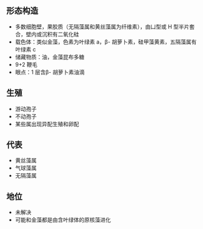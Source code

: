 ## 形态构造
- 多数细胞壁，果胶质（无隔藻属和黄丝藻属为纤维素），由凵型或 H 型半片套合，壁内或沉积有二氧化硅
- 载色体：类似金藻，色素为叶绿素 a，β- 胡萝卜素，硅甲藻黄素，五隔藻属有叶绿素 c
- 储藏物质：油，金藻昆布多糖
- 9+2 鞭毛
- 眼点：1 层含β- 胡萝卜素油滴
## 生殖
- 游动孢子
- 不动孢子
- 某些属出现异配生殖和卵配
## 代表
- 黄丝藻属
- 气球藻属
- 无隔藻属
## 地位
- 未解决
- 可能和金藻都是由含叶绿体的原核藻进化
